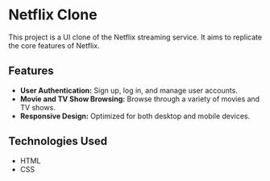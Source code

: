 # Netflix Clone

This project is a  UI clone of the Netflix streaming service. It aims to replicate the core features of Netflix.

## Features

- **User Authentication:** Sign up, log in, and manage user accounts.
- **Movie and TV Show Browsing:** Browse through a variety of movies and TV shows.
- **Responsive Design:** Optimized for both desktop and mobile devices.

## Technologies Used


  - HTML
  - CSS
  
